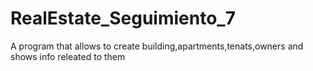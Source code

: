 # RealEstate_Seguimiento_7
A program that allows to create building,apartments,tenats,owners and shows info releated to them
